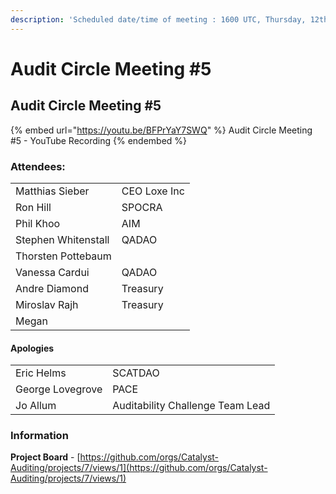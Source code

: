 ```yaml
---
description: 'Scheduled date/time of meeting : 1600 UTC, Thursday, 12th May 2022'''
---
```


# Audit Circle Meeting #5

## Audit Circle Meeting #5

{% embed url="https://youtu.be/BFPrYaY7SWQ" %}
Audit Circle Meeting #5 - YouTube Recording
{% endembed %}

### Attendees:

|                     |              |
| ------------------- | ------------ |
| Matthias Sieber     | CEO Loxe Inc |
| Ron Hill            | SPOCRA       |
| Phil Khoo           | AIM          |
| Stephen Whitenstall | QADAO        |
| Thorsten Pottebaum  |              |
| Vanessa Cardui      | QADAO        |
| Andre Diamond       | Treasury     |
| Miroslav Rajh       | Treasury     |
| Megan               |              |

#### Apologies

|                  |                                  |
| ---------------- | -------------------------------- |
| Eric Helms       | SCATDAO                          |
| George Lovegrove | PACE                             |
| Jo Allum         | Auditability Challenge Team Lead |

### Information

**Project Board** - [https://github.com/orgs/Catalyst-Auditing/projects/7/views/1](https://github.com/orgs/Catalyst-Auditing/projects/7/views/1)
